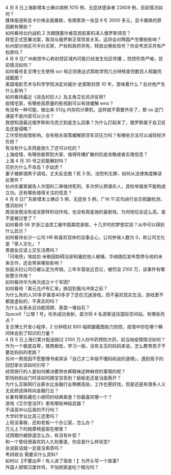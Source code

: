 4 月 8 日上海新增本土确诊病例 1015 例、无症状感染者 22609 例，目前情况如何？  
媒体报道称显卡价格全面暴跌，有商家卖一张显卡亏 3000 多元，显卡暴跌的原因都有哪些？  
如何看待北约战机 2 次跟随塞尔维亚民航客机进入俄罗斯领空？  
拜登正式签署法案，取消与俄罗斯正常贸易关系，这将会对两国产生哪些影响？  
杭州部分地区可半价买房，产权和政府共有，释放出哪些信号？你会考虑买共有产权房吗？  
4 月 9 日广州疾控中心称封控区域内可能已经发生社区传播 ，防控形势严峻，目前情况如何？  
如何看待复旦博士生使用 ocr 和正则表达式帮助学院几分钟核查完数百人核酸完成截图？  
美国电影艺术与科学学院决定对威尔·史密斯封禁 10 年，意味着什么？会对他产生什么影响？  
如何看待最近《进击的巨人》及主角艾伦风评反转?  
疫情宅家，有哪些高质量的影视剧可以有效缓解 emo？  
有没有一种可能，做出来 512g 内存的计算机，这样就不需要外存了，那 os 这门课是不是内容可以少点？  
我想知道最近俄罗斯和乌克兰到底怎么回事？为什么打起来了，俄罗斯属于自卫反击还是侵略？  
工作受到疫情影响，会有相关政策缓解房贷车贷压力吗？有哪些方法可以减轻经济负担？  
有没有什么东西是放久了还可以吃的？  
上海疫情，有哪些能帮到大家、值得传播扩散的抗疫攻略或者实用信息？  
上海 4 月 30 号之前能解封吗？  
花豹为什么不攻击 1 岁幼虎？  
妻子被醉酒男子调戏，丈夫反击致 1 死 3 伤，法院判无罪，如何从法律角度解读此案件？  
杭州杀妻案被告人许国利二审维持死刑，多次供认预谋杀人，其检举揭发不能构成立功，还有哪些值得关注的信息？  
4 月 8 日广东新增本土确诊 5 例、无症状 5 例，广州 11 区均进行全员核酸检测，情况如何？  
周润发既没有成龙那样的动作戏，也没有周星驰的喜剧戏，为何地位会这么高，是不是被过誉了？  
如何看待 58 岁浙江油漆工被中国美院录取，十几岁时的梦想实现？从中可以得到什么启示？  
如何看待长沙一公司 HR 称喜欢双休的没事业心，公司参保人数为 0，称公司文化是「家人文化」？  
男朋友应该上交生活费吗？  
「闪电侠」埃兹拉·米勒因妨碍治安和骚扰他人被捕，华纳随后宣布暂停与他的未来合作，还会带来哪些影响？  
张庭夫妇公司已被认定为传销，三年半营收近百亿，被罚没 2100 万，该事件有哪些警示作用？  
如何看待华为再次成立十个军团?  
如何看待「美元兑卢布汇率」跌回到俄乌冲突之前？  
为什么有的人30多岁甚至40多岁了还在沉迷游戏，而不喜欢现实生活，游戏里不都是虚拟的，不真实的吗？  
为什么女表永远功能简陋、表盘一堆钻石？  
SpaceX「公理 1 号」任务成功发射，首次将 4 名游客送往国际空间站，有哪些亮点？  
复旦博士开发小程序，2 分钟核对 800 幅核酸截图助力防控，疫情中你在哪个瞬间体会到了知识的力量？  
4 月 5 日上海已累计配送超过 2100 万人份中药预防方药，前当地疫情情况如何？  
作为一个极度自卑，情商极低，学习一般，没有主见的妈妈来说，怎么教育孩子不要走妈妈的老路？  
苏州一男孩因不愿整理书桌哭诉「自己才二年级不懂妈妈说的道理」，遇到孩子的回怼家长该如何引导？  
经常旅行的人是如何解决要带衣裤鞋袜这种麻烦的事情的呢？  
职场妈妈出门时该如何跟宝宝告别？偷偷走还是当面离开？  
为什么互联网行业薪水比金融行业稍微高些，工作也更好找，但是还是有很多人义无反顾选择转向金融行业？  
长春有哪些藏在小胡同的经典美食？你最喜欢哪一个？  
游戏《艾尔登法环》里有哪些神级武器？  
不读高中以后真的不行吗？  
大学的学业比高三还累吗？  
上班没事做，还和老板一个办公室，怎么办？  
万元上下的按摩椅差距在哪里？  
试用期内被辞退怎么办，有没有补偿？  
和一个曾经很喜欢的人久别重逢，你会是什么样状态?  
会说脏话就一定是没素质吗？  
考研政治 需要买什么资料?  
如何以【不要出声！有人进了宿舍！】为开头写一个故事?  
外国人顿顿汉堡炸鸡，不怕把家底吃个精光吗？  
